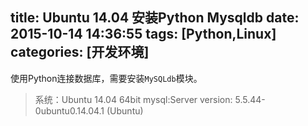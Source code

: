 title: Ubuntu 14.04 安装Python Mysqldb
date: 2015-10-14 14:36:55
tags: [Python,Linux]
categories: [开发环境]
---
使用Python连接数据库，需要安装`MySQLdb`模块。
>系统：Ubuntu 14.04 64bit
mysql:Server version: 5.5.44-0ubuntu0.14.04.1 (Ubuntu)


